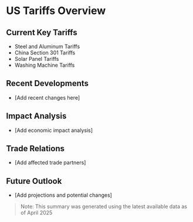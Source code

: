 # US Tariffs Overview

## Current Key Tariffs
- Steel and Aluminum Tariffs
- China Section 301 Tariffs
- Solar Panel Tariffs
- Washing Machine Tariffs

## Recent Developments
- [Add recent changes here]

## Impact Analysis
- [Add economic impact analysis]

## Trade Relations
- [Add affected trade partners]

## Future Outlook
- [Add projections and potential changes]

> Note: This summary was generated using the latest available data as of April 2025
